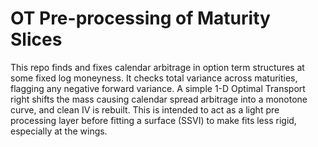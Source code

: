 # OT Pre-processing of Maturity Slices

This repo finds and fixes calendar arbitrage in option term structures at some fixed log moneyness. It checks total variance across maturities, flagging any negative forward variance. A simple 1-D Optimal Transport right shifts the mass causing calendar spread arbitrage into a monotone curve, and clean IV is rebuilt. This is intended to act as a light pre processing layer before fitting a surface (SSVI) to make fits less rigid, especially at the wings.
